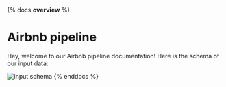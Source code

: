 {% docs __overview__ %} 
# Airbnb pipeline 

Hey, welcome to our Airbnb pipeline documentation! 
Here is the schema of our input data: 

![input schema](assets/input_schema.png) 
{% enddocs %}
